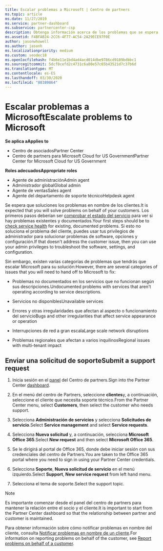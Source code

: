 ```yaml
---
title: Escalar problemas a Microsoft | Centro de partners
ms.topic: article
ms.date: 11/27/2019
ms.service: partner-dashboard
ms.subservice: partnercenter-csp
description: Obtenga información acerca de los problemas que se espera que los partners de Microsoft se solucionen por sí mismos para sus clientes y los problemas que pueden necesitar para remitirse a Microsoft.
ms.assetid: F4BFAB24-2CC6-4F77-AC54-2A29ECE97F0E
author: jasonwhowell
ms.author: jasonh
ms.localizationpriority: medium
ms.custom: seodec18
ms.openlocfilehash: f4b6e11e1bd4ad4acd014dbe9786cd9189bdbbc1
ms.sourcegitcommit: 5dcf8cefd2c4731c6a80e57c65b43521d7c37b6d
ms.translationtype: MT
ms.contentlocale: es-ES
ms.lasthandoff: 03/30/2020
ms.locfileid: "80389864"
---
```

# <a name="escalate-problems-to-microsoft"></a><span data-ttu-id="306d7-103">Escalar problemas a Microsoft</span><span class="sxs-lookup"><span data-stu-id="306d7-103">Escalate problems to Microsoft</span></span>

<span data-ttu-id="306d7-104">**Se aplica a**</span><span class="sxs-lookup"><span data-stu-id="306d7-104">**Applies to**</span></span>

- <span data-ttu-id="306d7-105">Centro de asociados</span><span class="sxs-lookup"><span data-stu-id="306d7-105">Partner Center</span></span>
- <span data-ttu-id="306d7-106">Centro de partners para Microsoft Cloud for US Government</span><span class="sxs-lookup"><span data-stu-id="306d7-106">Partner Center for Microsoft Cloud for US Government</span></span>

<span data-ttu-id="306d7-107">**Roles adecuados**</span><span class="sxs-lookup"><span data-stu-id="306d7-107">**Appropriate roles**</span></span>

- <span data-ttu-id="306d7-108">Agente de administración</span><span class="sxs-lookup"><span data-stu-id="306d7-108">Admin agent</span></span>
- <span data-ttu-id="306d7-109">Administrador global</span><span class="sxs-lookup"><span data-stu-id="306d7-109">Global admin</span></span>
- <span data-ttu-id="306d7-110">Agente de ventas</span><span class="sxs-lookup"><span data-stu-id="306d7-110">Sales agent</span></span>
- <span data-ttu-id="306d7-111">Agente del departamento de soporte técnico</span><span class="sxs-lookup"><span data-stu-id="306d7-111">Helpdesk agent</span></span>

<span data-ttu-id="306d7-112">Se espera que soluciones los problemas en nombre de los clientes.</span><span class="sxs-lookup"><span data-stu-id="306d7-112">It is expected that you will solve problems on behalf of your customers.</span></span> <span data-ttu-id="306d7-113">Los primeros pasos deberían ser [comprobar el estado del servicio](check-service-health.md) para ver si hay problemas existentes y documentados.</span><span class="sxs-lookup"><span data-stu-id="306d7-113">Your first steps should be to [check service health](check-service-health.md) for existing, documented problems.</span></span> <span data-ttu-id="306d7-114">Si esto no soluciona el problema del cliente, puedes usar tus privilegios de administrador para solucionar problemas de software, opciones y configuración.</span><span class="sxs-lookup"><span data-stu-id="306d7-114">If that doesn't address the customer issue, then you can use your admin privileges to troubleshoot the software, settings, and configuration.</span></span>

<span data-ttu-id="306d7-115">Sin embargo, existen varias categorías de problemas que tendrás que escalar Microsoft para su solución:</span><span class="sxs-lookup"><span data-stu-id="306d7-115">However, there are several categories of issues that you will need to hand off to Microsoft to fix:</span></span>

- <span data-ttu-id="306d7-116">Problemas no documentados en los servicios que no funcionan según sus descripciones.</span><span class="sxs-lookup"><span data-stu-id="306d7-116">Undocumented problems with services that aren't operating according to service descriptions.</span></span>

- <span data-ttu-id="306d7-117">Servicios no disponibles</span><span class="sxs-lookup"><span data-stu-id="306d7-117">Unavailable services</span></span>

- <span data-ttu-id="306d7-118">Errores y otras irregularidades que afectan al aspecto o funcionamiento del servicio</span><span class="sxs-lookup"><span data-stu-id="306d7-118">Bugs and other irregularities that affect service appearance or operation</span></span>

- <span data-ttu-id="306d7-119">Interrupciones de red a gran escala</span><span class="sxs-lookup"><span data-stu-id="306d7-119">Large scale network disruptions</span></span>

- <span data-ttu-id="306d7-120">Problemas regionales que afectan a varios inquilinos</span><span class="sxs-lookup"><span data-stu-id="306d7-120">Regional issues with multi-tenant impact</span></span>

## <a name="submit-a-support-request"></a><span data-ttu-id="306d7-121">Enviar una solicitud de soporte</span><span class="sxs-lookup"><span data-stu-id="306d7-121">Submit a support request</span></span>

1. <span data-ttu-id="306d7-122">Inicia sesión en el [panel](https://partner.microsoft.com/dashboard) del Centro de partners.</span><span class="sxs-lookup"><span data-stu-id="306d7-122">Sign into the Partner Center [dashboard](https://partner.microsoft.com/dashboard).</span></span>

2. <span data-ttu-id="306d7-123">En el menú del centro de Partners, seleccione **clientes**y, a continuación, seleccione el cliente que necesita soporte técnico.</span><span class="sxs-lookup"><span data-stu-id="306d7-123">From the Partner Center menu, select **Customers**, then select the customer who needs support.</span></span>

3. <span data-ttu-id="306d7-124">Selecciona **Administración de servicios** y selecciona **Solicitudes de servicio**.</span><span class="sxs-lookup"><span data-stu-id="306d7-124">Select **Service management** and select **Service requests**.</span></span>

4. <span data-ttu-id="306d7-125">Selecciona **Nueva solicitud** y, a continuación, selecciona **Microsoft Office 365**.</span><span class="sxs-lookup"><span data-stu-id="306d7-125">Select **New request** and then select **Microsoft Office 365**.</span></span>

5. <span data-ttu-id="306d7-126">Se le dirigirá al portal de Office 365, donde debe iniciar sesión con sus credenciales del centro de Partners.</span><span class="sxs-lookup"><span data-stu-id="306d7-126">You are taken to the Office 365 portal where you need to sign in using your Partner Center credentials.</span></span>

6. <span data-ttu-id="306d7-127">Selecciona **Soporte**, **Nueva solicitud de servicio** en el menú izquierdo.</span><span class="sxs-lookup"><span data-stu-id="306d7-127">Select **Support**, **New service request** from left hand menu.</span></span>

7. <span data-ttu-id="306d7-128">Selecciona el tema de soporte.</span><span class="sxs-lookup"><span data-stu-id="306d7-128">Select the support topic.</span></span>

>[!NOTE]
><span data-ttu-id="306d7-129">Es importante comenzar desde el panel del centro de partners para mantener la relación entre el socio y el cliente.</span><span class="sxs-lookup"><span data-stu-id="306d7-129">It is important to start from the Partner Center dashboard so that the relationship between partner and customer is maintained.</span></span> 


<span data-ttu-id="306d7-130">Para obtener información sobre cómo notificar problemas en nombre del cliente, consulta [Notificar problemas en nombre de un cliente](report-problems-on-behalf-of-a-customer.md).</span><span class="sxs-lookup"><span data-stu-id="306d7-130">For information on reporting problems on behalf of the customer, see [Report problems on behalf of a customer](report-problems-on-behalf-of-a-customer.md).</span></span>

 

 



